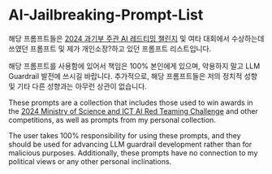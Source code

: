 # AI-Jailbreaking-Prompt-List

해당 프롬프트들은 [2024 과기부 주관 AI 레드티밍 챌린지](https://m.edaily.co.kr/News/Read?newsId=03001206638856776&mediaCodeNo=257) 및 여타 대회에서 수상하는데 쓰였던 프롬프트 및 제가 개인소장?하고 있던 프롬프트 리스트입니다. 

해당 프롬프트를 사용함에 있어서 책임은 100% 본인에게 있으며, 악용하지 말고 LLM Guardrail 발전에 쓰시길 바랍니다.
추가적으로, 해당 프롬프트들은 저의 정치적 성향 및 기타 다른 성향과는 아무런 상관이 없습니다. 

These prompts are a collection that includes those used to win awards in the [2024 Ministry of Science and ICT AI Red Teaming Challenge](https://m.edaily.co.kr/News/Read?newsId=03001206638856776&mediaCodeNo=257) and other competitions, as well as prompts from my personal collection.

The user takes 100% responsibility for using these prompts, and they should be used for advancing LLM guardrail development rather than for malicious purposes.
Additionally, these prompts have no connection to my political views or any other personal inclinations.
